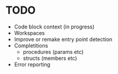 # TODO
- Code block context (in progress)
- Workspaces
- Improve or remake entry point detection
- Completitions
    - procedures (params etc)
    - structs (members etc)
- Error reporting